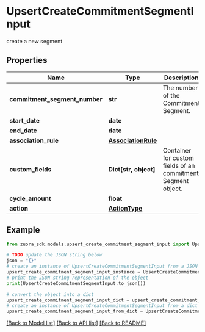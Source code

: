 # UpsertCreateCommitmentSegmentInput

create a new segment

## Properties

Name | Type | Description | Notes
------------ | ------------- | ------------- | -------------
**commitment_segment_number** | **str** | The number of the Commitment Segment. | [optional] 
**start_date** | **date** |  | 
**end_date** | **date** |  | 
**association_rule** | [**AssociationRule**](AssociationRule.md) |  | [optional] 
**custom_fields** | **Dict[str, object]** | Container for custom fields of an commitment Segment object. | [optional] 
**cycle_amount** | **float** |  | 
**action** | [**ActionType**](ActionType.md) |  | 

## Example

```python
from zuora_sdk.models.upsert_create_commitment_segment_input import UpsertCreateCommitmentSegmentInput

# TODO update the JSON string below
json = "{}"
# create an instance of UpsertCreateCommitmentSegmentInput from a JSON string
upsert_create_commitment_segment_input_instance = UpsertCreateCommitmentSegmentInput.from_json(json)
# print the JSON string representation of the object
print(UpsertCreateCommitmentSegmentInput.to_json())

# convert the object into a dict
upsert_create_commitment_segment_input_dict = upsert_create_commitment_segment_input_instance.to_dict()
# create an instance of UpsertCreateCommitmentSegmentInput from a dict
upsert_create_commitment_segment_input_from_dict = UpsertCreateCommitmentSegmentInput.from_dict(upsert_create_commitment_segment_input_dict)
```
[[Back to Model list]](../README.md#documentation-for-models) [[Back to API list]](../README.md#documentation-for-api-endpoints) [[Back to README]](../README.md)


